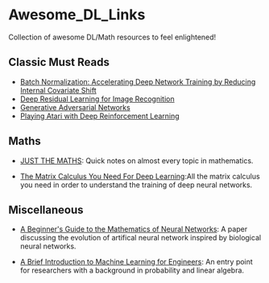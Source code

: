 # Awesome_DL_Links
Collection of awesome DL/Math resources to feel enlightened!

## Classic Must Reads

* [Batch Normalization: Accelerating Deep Network Training by Reducing Internal Covariate Shift](https://arxiv.org/abs/1502.03167)
* [Deep Residual Learning for Image Recognition](https://arxiv.org/abs/1512.03385)
* [Generative Adversarial Networks](https://arxiv.org/abs/1406.2661)
* [Playing Atari with Deep Reinforcement Learning](https://arxiv.org/abs/1312.5602)

## Maths

* [JUST THE MATHS](https://archive.uea.ac.uk/jtm/contents.htm): Quick notes on almost every topic in mathematics.

* [The Matrix Calculus You Need For Deep Learning](https://arxiv.org/pdf/1802.01528.pdf):All the matrix calculus you need in order to understand the training of deep neural networks.

## Miscellaneous

* [A Beginner's Guide to the Mathematics of Neural Networks](http://citeseerx.ist.psu.edu/viewdoc/download?doi=10.1.1.161.3556&rep=rep1&type=pdf): A paper discussing the evolution of artifical neural network inspired by biological neural networks.

* [A Brief Introduction to Machine Learning for Engineers](https://arxiv.org/pdf/1709.02840.pdf): An entry point for researchers with a background in probability and linear algebra.
